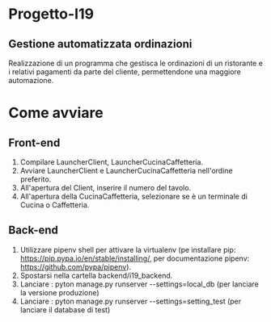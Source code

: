 # Progetto-I19

## Gestione automatizzata ordinazioni

Realizzazione di un programma che gestisca le ordinazioni di un ristorante e i relativi pagamenti da parte del cliente, permettendone una maggiore automazione.

# Come avviare
## Front-end

1. Compilare LauncherClient, LauncherCucinaCaffetteria. 
2. Avviare LauncherClient e LauncherCucinaCaffetteria nell'ordine preferito. 
3. All'apertura del Client, inserire il numero del tavolo. 
4. All'apertura della CucinaCaffetteria, selezionare se è un terminale di Cucina o Caffetteria. 
## Back-end

1. Utilizzare pipenv shell per attivare la virtualenv (pe installare pip: https://pip.pypa.io/en/stable/installing/, per documentazione pipenv: https://github.com/pypa/pipenv).
2. Spostarsi nella cartella backend/i19_backend.
3. Lanciare : pyton manage.py runserver --settings=local_db (per lanciare la versione produzione)
4. Lanciare : pyton manage.py runserver --settings=setting_test (per lanciare il database di test) 
